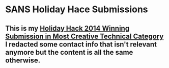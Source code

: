# SANS Holiday Hace Submissions

## This is my <a href="../assets/HH2014_TARDIS-Scrooge-Report_No_Links.pdf">Holiday Hack 2014 Winning Submission in Most Creative Technical Category </a> I redacted some contact info that isn't relevant anymore but the content is all the same otherwise. ##
